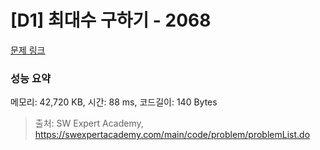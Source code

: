 # [D1] 최대수 구하기 - 2068 

[문제 링크](https://swexpertacademy.com/main/code/problem/problemDetail.do?contestProbId=AV5QQhbqA4QDFAUq) 

### 성능 요약

메모리: 42,720 KB, 시간: 88 ms, 코드길이: 140 Bytes



> 출처: SW Expert Academy, https://swexpertacademy.com/main/code/problem/problemList.do